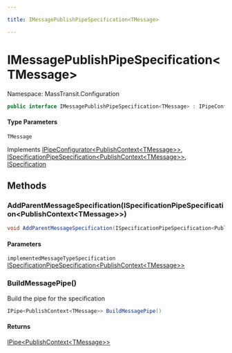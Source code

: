 ```yaml
---

title: IMessagePublishPipeSpecification<TMessage>

---
```


# IMessagePublishPipeSpecification\<TMessage\>

Namespace: MassTransit.Configuration

```csharp
public interface IMessagePublishPipeSpecification<TMessage> : IPipeConfigurator<PublishContext<TMessage>>, ISpecificationPipeSpecification<PublishContext<TMessage>>, ISpecification
```

#### Type Parameters

`TMessage`<br/>

Implements [IPipeConfigurator\<PublishContext\<TMessage\>\>](../masstransit/ipipeconfigurator-1), [ISpecificationPipeSpecification\<PublishContext\<TMessage\>\>](../masstransit-configuration/ispecificationpipespecification-1), [ISpecification](../masstransit/ispecification)

## Methods

### **AddParentMessageSpecification(ISpecificationPipeSpecification\<PublishContext\<TMessage\>\>)**

```csharp
void AddParentMessageSpecification(ISpecificationPipeSpecification<PublishContext<TMessage>> implementedMessageTypeSpecification)
```

#### Parameters

`implementedMessageTypeSpecification` [ISpecificationPipeSpecification\<PublishContext\<TMessage\>\>](../masstransit-configuration/ispecificationpipespecification-1)<br/>

### **BuildMessagePipe()**

Build the pipe for the specification

```csharp
IPipe<PublishContext<TMessage>> BuildMessagePipe()
```

#### Returns

[IPipe\<PublishContext\<TMessage\>\>](../masstransit/ipipe-1)<br/>
